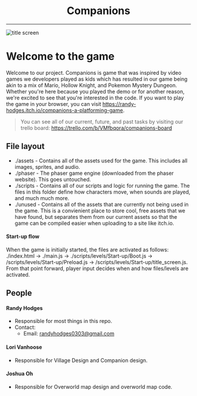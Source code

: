 <h1 align='center'> Companions </h1>

---------- 
![title screen](./assets/media/github/title_screen.gif)


# Welcome to the game

Welcome to our project. Companions is game that was inspired by video games we developers played as kids which has resulted in our game being akin to a mix of Mario, Hollow Knight, and Pokemon Mystery Dungeon. Whether you're here because you played the demo or for another reason, we're excited to see that you're interested in the code. If you want to play the game in your browser, you can visit https://randy-hodges.itch.io/companions-a-platforming-game.

>You can see all of our current, future, and past tasks by visiting our trello board: https://trello.com/b/VMfbqora/companions-board

## File layout

- ./assets - Contains all of the assets used for the game. This includes all images, sprites, and audio.
- ./phaser - The phaser game engine (downloaded from the phaser website). This goes untouched.
- ./scripts - Contains all of our scripts and logic for running the game. The files in this folder define how characters move, when sounds are played, and much much more.
- ./unused - Contains all of the assets that are currently not being used in the game. This is a convienient place to store cool, free assets that we have found, but separates them from our current assets so that the game can be compiled easier when uploading to a site like itch.io.

#### Start-up flow
When the game is initially started, the files are activated as follows: ./index.html -> ./main.js -> ./scripts/levels/Start-up/Boot.js -> /scripts/levels/Start-up/Preload.js -> /scripts/levels/Start-up/title_screen.js.
From that point forward, player input decides when and how files/levels are activated.

## People

#### Randy Hodges 
- Responsible for most things in this repo.
- Contact: 
  - Email: randyhodges0303@gmail.com
#### Lori Vanhoose 
- Responsible for Village Design and Companion design. 
#### Joshua Oh
- Responsible for Overworld map design and overworld map code. 

